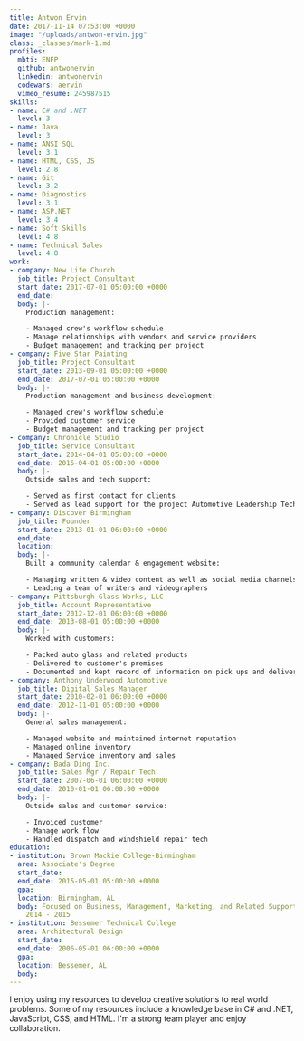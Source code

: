 ```yaml
---
title: Antwon Ervin
date: 2017-11-14 07:53:00 +0000
image: "/uploads/antwon-ervin.jpg"
class: _classes/mark-1.md
profiles:
  mbti: ENFP
  github: antwonervin
  linkedin: antwonervin
  codewars: aervin
  vimeo_resume: 245987515
skills:
- name: C# and .NET
  level: 3
- name: Java
  level: 3
- name: ANSI SQL
  level: 3.1
- name: HTML, CSS, JS
  level: 2.8
- name: Git
  level: 3.2
- name: Diagnostics
  level: 3.1
- name: ASP.NET
  level: 3.4
- name: Soft Skills
  level: 4.8
- name: Technical Sales
  level: 4.8
work:
- company: New Life Church
  job_title: Project Consultant
  start_date: 2017-07-01 05:00:00 +0000
  end_date: 
  body: |-
    Production management:

    - Managed crew's workflow schedule
    - Manage relationships with vendors and service providers
    - Budget management and tracking per project
- company: Five Star Painting
  job_title: Project Consultant
  start_date: 2013-09-01 05:00:00 +0000
  end_date: 2017-07-01 05:00:00 +0000
  body: |-
    Production management and business development:

    - Managed crew's workflow schedule
    - Provided customer service
    - Budget management and tracking per project
- company: Chronicle Studio
  job_title: Service Consultant
  start_date: 2014-04-01 05:00:00 +0000
  end_date: 2015-04-01 05:00:00 +0000
  body: |-
    Outside sales and tech support:

    - Served as first contact for clients
    - Served as lead support for the project Automotive Leadership Technology
- company: Discover Birmingham
  job_title: Founder
  start_date: 2013-01-01 06:00:00 +0000
  end_date: 
  location: 
  body: |-
    Built a community calendar & engagement website:

    - Managing written & video content as well as social media channels
    - Leading a team of writers and videographers
- company: Pittsburgh Glass Works, LLC
  job_title: Account Representative
  start_date: 2012-12-01 06:00:00 +0000
  end_date: 2013-08-01 05:00:00 +0000
  body: |-
    Worked with customers:

    - Packed auto glass and related products
    - Delivered to customer's premises
    - Documented and kept record of information on pick ups and deliveries, automobile mileage, fuel costs, and any problems encountered
- company: Anthony Underwood Automotive
  job_title: Digital Sales Manager
  start_date: 2010-02-01 06:00:00 +0000
  end_date: 2012-11-01 05:00:00 +0000
  body: |-
    General sales management:

    - Managed website and maintained internet reputation
    - Managed online inventory
    - Managed Service inventory and sales
- company: Bada Ding Inc.
  job_title: Sales Mgr / Repair Tech
  start_date: 2007-06-01 06:00:00 +0000
  end_date: 2010-01-01 06:00:00 +0000
  body: |-
    Outside sales and customer service:

    - Invoiced customer
    - Manage work flow
    - Handled dispatch and windshield repair tech
education:
- institution: Brown Mackie College-Birmingham
  area: Associate's Degree
  start_date: 
  end_date: 2015-05-01 05:00:00 +0000
  gpa: 
  location: Birmingham, AL
  body: Focused on Business, Management, Marketing, and Related Support Services,
    2014 - 2015
- institution: Bessemer Technical College
  area: Architectural Design
  start_date: 
  end_date: 2006-05-01 06:00:00 +0000
  gpa: 
  location: Bessemer, AL
  body: 
---
```


I enjoy using my resources to develop creative solutions to real world problems. Some of my resources include a knowledge base in C# and .NET, JavaScript, CSS, and HTML. I'm a strong team player and enjoy collaboration.
